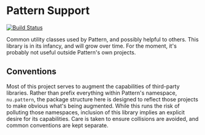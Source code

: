 # Pattern Support

[![Build Status](https://travis-ci.org/PatternConsulting/support.svg?branch=master)](https://travis-ci.org/PatternConsulting/support)

Common utility classes used by Pattern, and possibly helpful to others. This library is in its infancy, and will grow over time. For the moment, it's probably not useful outside Pattern's own projects.

## Conventions

Most of this project serves to augment the capabilities of third-party libraries. Rather than prefix everything within Pattern's namespace, `nu.pattern`, the package structure here is designed to reflect those projects to make obvious what's being augmented. While this runs the risk of polluting those namespaces, inclusion of this library implies an explicit desire for its capabilities. Care is taken to ensure collisions are avoided, and common conventions are kept separate.

